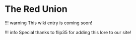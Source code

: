 # The Red Union
!!! warning
    This wiki entry is coming soon!
    
!!! info
    Special thanks to flip35 for adding this lore to our site!
